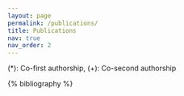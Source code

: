 ```yaml
---
layout: page
permalink: /publications/
title: Publications
nav: true
nav_order: 2
---
```

<!-- _pages/publications.md -->
<div class="publications">
(*): Co-first authorship, (+): Co-second authorship

{% bibliography %}

</div>
